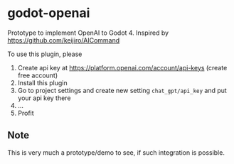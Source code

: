 # godot-openai
Prototype to implement OpenAI to Godot 4. Inspired by https://github.com/keijiro/AICommand

To use this plugin, please
1) Create api key at https://platform.openai.com/account/api-keys (create free account)
2) Install this plugin
3) Go to project settings and create new setting `chat_gpt/api_key` and put your api key there
4) ...
5) Profit

## Note
This is very much a prototype/demo to see, if such integration is possible.
